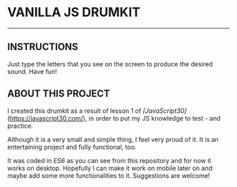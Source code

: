# VANILLA JS DRUMKIT

---

## INSTRUCTIONS

Just type the letters that you see on the screen to produce the desired sound. Have fun! 

## ABOUT THIS PROJECT

I created this drumkit as a result of lesson 1 of *[JavaScript30]* (https://javascript30.com/), in order to put my JS knowledge to test - and practice.

Although it is a very small and simple thing, I feel very proud of it. It is an entertaining project and fully functional, too.

It was coded in *ES6* as you can see from this repository and for now it works on desktop. Hopefully I can make it work on mobile later on and maybe add some more functionalities to it. Suggestions are welcome!